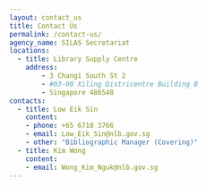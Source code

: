 ```yaml
---
layout: contact_us
title: Contact Us
permalink: /contact-us/
agency_name: SILAS Secretariat
locations:
  - title: Library Supply Centre
    address:
        - 3 Changi South St 2
        - #03-00 Xiling Districentre Building B
        - Singapore 486548
contacts:
  - title: Low Eik Sin
    content:
    - phone: +65 6718 3766
    - email: Low_Eik_Sin@nlb.gov.sg
	- other: "Bibliographic Manager (Covering)"
  - title: Kim Wong
    content:
	- email: Wong_Kim_Nguk@nlb.gov.sg
---
```

